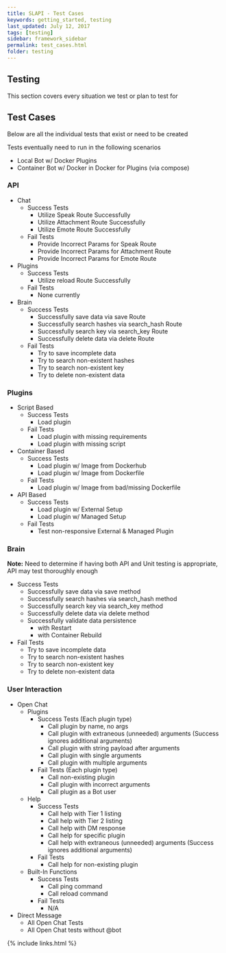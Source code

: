```yaml
---
title: SLAPI - Test Cases
keywords: getting_started, testing
last_updated: July 12, 2017
tags: [testing]
sidebar: framework_sidebar
permalink: test_cases.html
folder: testing
---
```


## Testing

This section covers every situation we test or plan to test for

## Test Cases

Below are all the individual tests that exist or need to be created

Tests eventually need to run in the following scenarios

-   Local Bot w/ Docker Plugins
-   Container Bot w/ Docker in Docker for Plugins (via compose)

### API
-   Chat
    -   Success Tests
        -   Utilize Speak Route Successfully
        -   Utilize Attachment Route Successfully
        -   Utilize Emote Route Successfully
    -   Fail Tests
        -   Provide Incorrect Params for Speak Route
        -   Provide Incorrect Params for Attachment Route
        -   Provide Incorrect Params for Emote Route
-   Plugins
    -   Success Tests
        -   Utilize reload Route Successfully
    -   Fail Tests
        -   None currently
-   Brain
    -   Success Tests
        -   Successfully save data via save Route
        -   Successfully search hashes via search_hash Route
        -   Successfully search key via search_key Route
        -   Successfully delete data via delete Route
    -   Fail Tests
        -   Try to save incomplete data
        -   Try to search non-existent hashes
        -   Try to search non-existent key
        -   Try to delete non-existent data

### Plugins
-   Script Based
    -   Success Tests
        -   Load plugin
    -   Fail Tests
        -   Load plugin with missing requirements
        -   Load plugin with missing script
-   Container Based
    -   Success Tests
        -   Load plugin w/ Image from Dockerhub
        -   Load plugin w/ Image from Dockerfile
    -   Fail Tests
        -   Load plugin w/ Image from bad/missing Dockerfile
-   API Based
    -   Success Tests
        -   Load plugin w/ External Setup
        -   Load plugin w/ Managed Setup
    -   Fail Tests
        -   Test non-responsive External & Managed Plugin

### Brain
**Note:** Need to determine if having both API and Unit testing is appropriate, API may test thoroughly enough
-   Success Tests
    -   Successfully save data via save method
    -   Successfully search hashes via search_hash method
    -   Successfully search key via search_key method
    -   Successfully delete data via delete method
    -   Successfully validate data persistence
        -   with Restart
        -   with Container Rebuild
-   Fail Tests
    -   Try to save incomplete data
    -   Try to search non-existent hashes
    -   Try to search non-existent key
    -   Try to delete non-existent data

### User Interaction
-   Open Chat
    -   Plugins
        -   Success Tests (Each plugin type)
            -   Call plugin by name, no args
            -   Call plugin with extraneous (unneeded) arguments (Success ignores additional arguments)
            -   Call plugin with string payload after arguments
            -   Call plugin with single arguments
            -   Call plugin with multiple arguments
        -   Fail Tests (Each plugin type)
            -   Call non-existing plugin
            -   Call plugin with incorrect arguments
            -   Call plugin as a Bot user
    -   Help
        -   Success Tests
            -   Call help with Tier 1 listing
            -   Call help with Tier 2 listing
            -   Call help with DM response
            -   Call help for specific plugin
            -   Call help with extraneous (unneeded) arguments (Success ignores additional arguments)
        -   Fail Tests
            -   Call help for non-existing plugin
    -   Built-In Functions
        -   Success Tests
            -   Call ping command
            -   Call reload command
        -   Fail Tests
            -   N/A
-   Direct Message 
    -   All Open Chat Tests
    -   All Open Chat tests without @bot

{% include links.html %}

